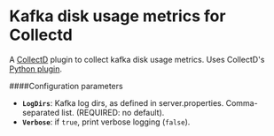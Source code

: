 # Kafka disk usage metrics for Collectd

A [CollectD](http://collectd.org) plugin to collect kafka disk usage metrics. Uses CollectD's [Python plugin](http://collectd.org/documentation/manpages/collectd-python.5.shtml).

####Configuration parameters
- **`LogDirs`**: Kafka log dirs, as defined in server.properties. Comma-separated list. (REQUIRED: no default).
- **`Verbose`**: if `true`, print verbose logging (`false`).

